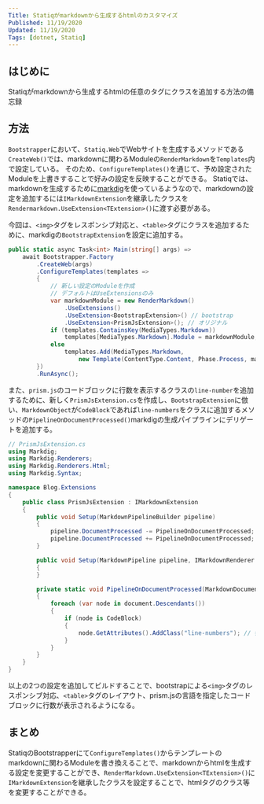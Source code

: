 ```yaml
---
Title: Statiqがmarkdownから生成するhtmlのカスタマイズ
Published: 11/19/2020
Updated: 11/19/2020
Tags: [dotnet, Statiq] 
---
```


## はじめに

Statiqがmarkdownから生成するhtmlの任意のタグにクラスを追加する方法の備忘録

## 方法

`Bootstrapper`において、`Statiq.Web`でWebサイトを生成するメソッドである`CreateWeb()`では、markdownに関わるModuleの`RenderMarkdown`を`Templates`内で設定している。
そのため、`ConfigureTemplates()`を通じて、予め設定されたModuleを上書きすることで好みの設定を反映することができる。
Statiqでは、markdownを生成するために[markdig](https://github.com/lunet-io/markdig)を使っているようなので、markdownの設定を追加するには`IMarkdownExtension`を継承したクラスを`Rendermarkdown.UseExtension<TExtension>()`に渡す必要がある。

今回は、`<img>`タグをレスポンシブ対応と、`<table>`タグにクラスを追加するために、markdigの`BootstrapExtension`を設定に追加する。

```csharp
public static async Task<int> Main(string[] args) =>
    await Bootstrapper.Factory
        .CreateWeb(args)
        .ConfigureTemplates(templates =>
        {
            // 新しい設定のModuleを作成
            // デフォルトはUseExtensionsのみ
            var markdownModule = new RenderMarkdown()
                .UseExtensions()
                .UseExtension<BootstrapExtension>() // bootstrap
                .UseExtension<PrismJsExtension>(); // オリジナル
            if (templates.ContainsKey(MediaTypes.Markdown)) 
                templates[MediaTypes.Markdown].Module = markdownModule; // 既にあるならば書き換え
            else 
                templates.Add(MediaTypes.Markdown,
                    new Template(ContentType.Content, Phase.Process, markdownModule)); // 無ければ追加
        })
        .RunAsync();
```

また、`prism.js`のコードブロックに行数を表示するクラスの`line-number`を追加するために、新しく`PrismJsExtension.cs`を作成し、`BootstrapExtension`に倣い、`MarkdownObject`が`CodeBlock`であれば`line-numbers`をクラスに追加するメソッドの`PipelineOnDocumentProcessed()`markdigの生成パイプラインにデリゲートを追加する。

```csharp
// PrismJsExtension.cs
using Markdig;
using Markdig.Renderers;
using Markdig.Renderers.Html;
using Markdig.Syntax;

namespace Blog.Extensions
{
    public class PrismJsExtension : IMarkdownExtension
    {
        public void Setup(MarkdownPipelineBuilder pipeline)
        {
            pipeline.DocumentProcessed -= PipelineOnDocumentProcessed;
            pipeline.DocumentProcessed += PipelineOnDocumentProcessed;
        }

        public void Setup(MarkdownPipeline pipeline, IMarkdownRenderer renderer)
        {
        }

        private static void PipelineOnDocumentProcessed(MarkdownDocument document)
        {
            foreach (var node in document.Descendants())
            {
                if (node is CodeBlock)
                {
                    node.GetAttributes().AddClass("line-numbers"); // 行数表示のクラスを追加
                }
            }
        }
    }
}

```

以上の2つの設定を追加してビルドすることで、bootstrapによる`<img>`タグのレスポンシブ対応、`<table>`タグのレイアウト、prism.jsの言語を指定したコードブロックに行数が表示されるようになる。

## まとめ

StatiqのBootstrapperにて`ConfigureTemplates()`からテンプレートのmarkdownに関わるModuleを書き換えることで、markdownからhtmlを生成する設定を変更することができ、`RenderMarkdown.UseExtension<TExtension>()`に`IMarkdownExtension`を継承したクラスを設定することで、htmlタグのクラス等を変更することができる。
